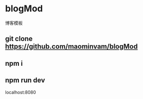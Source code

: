# blogMod
博客模板


## git clone https://github.com/maominvam/blogMod

## npm i

## npm run dev

localhost:8080
